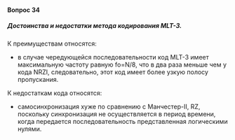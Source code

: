 #### Вопрос 34

##### Достоинства и недостатки метода кодирования MLT-3.

К преимуществам относятся:

- в случае чередующейся последовательности код MLT-3 имеет максимальную частоту равную fо=N/8, что в два раза меньше чем у кода NRZI, следовательно, этот код имеет более узкую полосу пропускания.

К недостаткам кода относятся:

- самосинхронизация хуже по сравнению с Манчестер-II, RZ, поскольку синхронизация не осуществляется в период времени, когда передается последовательность представленная логическими нулями.
